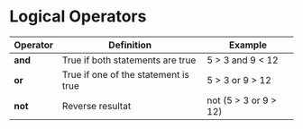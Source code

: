 # Logical Operators

| Operator | Definition                           | Example               |
|----------|--------------------------------------|-----------------------|
| **and**      | True if both statements are true     | 5 > 3 and 9 < 12      |
| **or**       | True if one of the statement is true | 5 > 3 or 9 > 12       |
| **not**      | Reverse resultat                     | not (5 > 3 or 9 > 12) |


